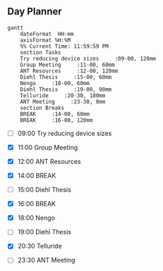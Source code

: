 ## Day Planner
```mermaid
gantt
    dateFormat  HH-mm
    axisFormat %H:%M
    %% Current Time: 11:59:59 PM
    section Tasks
    Try reducing device sizes     :09-00, 120mm
    Group Meeting     :11-00, 60mm
    ANT Resources     :12-00, 120mm
    Diehl Thesis     :15-00, 60mm
    Nengo     :18-00, 60mm
    Diehl Thesis     :19-00, 90mm
    Telluride     :20-30, 180mm
    ANT Meeting     :23-30, 0mm
    section Breaks
    BREAK     :14-00, 60mm
    BREAK     :16-00, 120mm
```

- [ ] 09:00 Try reducing device sizes
- [x] 11:00 Group Meeting
- [x] 12:00 ANT Resources
- [x] 14:00 BREAK
- [ ] 15:00 Diehl Thesis
- [x] 16:00 BREAK
- [x] 18:00 Nengo
- [ ] 19:00 Diehl Thesis
- [x] 20:30 Telluride
- [ ] 23:30 ANT Meeting

